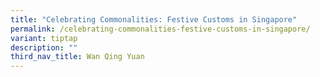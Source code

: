 ```yaml
---
title: "Celebrating Commonalities: Festive Customs in Singapore"
permalink: /celebrating-commonalities-festive-customs-in-singapore/
variant: tiptap
description: ""
third_nav_title: Wan Qing Yuan
---
```

